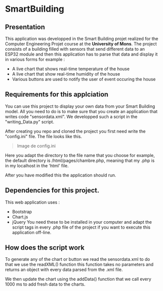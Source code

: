 # SmartBuilding

## Presentation

This application was developped in the Smart Building projet realized for the Computer Engineering Projet course at the **University of Mons**. The project consists of a building filled with sensors that send different data to an ESP32 module and then this application has to parse that data and display it in various forms for example : 
* A live chart that shows real-time temperature of the house
* A live chart that show real-time humidity of the house
* Various buttons are used to notify the user of event occuring the house
  

## Requirements for this applciation

You can use this project to display your own data from your Smart Building model. All you need to do is to make sure that you create an application that writes code "sensordata.xml". We developped such a script in the "writing_Data.py" script.

After creating you repo and cloned the project you first need write the "config.ini" file. The file looks like this.
>Image de config.ini

Here you adapt the directory to the file name that you choose for example, the default directory is /html/pages/chambre.php, meaning that my .php is in my localhost in the 'html' file.

After you have modified this the application should run.



## Dependencies for this project.

This web application uses : 
* Bootstrap
* Chart.js
* jQuery
You need these to be installed in your computer and adapt the script tags in every .php file of the project if you want to execute this application off-line. 
 
 ## How does the script work

 To generate any of the chart or button we read the sensordata.xml to do that we use the readXML() function this function takes no parameters and returns an object with every data parsed from the .xml file.

 We then update the chart using the addData() function that we call every 1000 ms to add fresh data to the charts.
